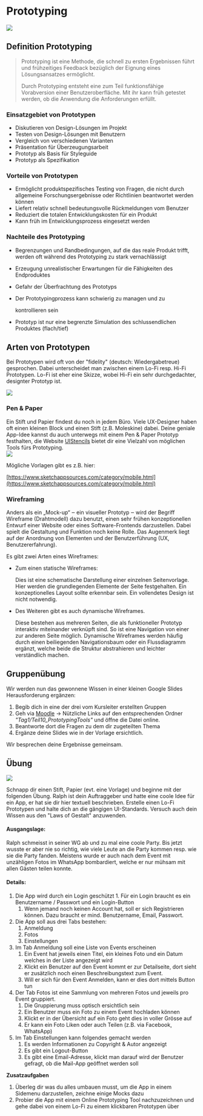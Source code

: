 # Prototyping

![](../.gitbook/assets/paperprotoyping.jpg)

## Definition Prototyping

> Prototyping ist eine Methode, die schnell zu ersten Ergebnissen führt und frühzeitiges Feedback bezüglich der Eignung eines Lösungsansatzes ermöglicht.
>
> Durch Prototyping entsteht eine zum Teil funktionsfähige Vorabversion einer Benutzeroberfläche. Mit ihr kann früh getestet werden, ob die Anwendung die Anforderungen erfüllt.

### Einsatzgebiet von Prototypen

* Diskutieren von Design-Lösungen im Projekt
* Testen von Design-Lösungen mit Benutzern 
* Vergleich von verschiedenen Varianten
* Präsentation für Überzeugungsarbeit
* Prototyp als Basis für Styleguide
* Prototyp als Spezifikation

### Vorteile von Prototypen

* Ermöglicht produktspezifisches Testing von Fragen, die nicht durch allgemeine Forschungsergebnisse oder Richtlinien beantwortet werden können
* Liefert relativ schnell bedeutungsvolle Rückmeldungen vom Benutzer
* Reduziert die totalen Entwicklungskosten für ein Produkt
* Kann früh im Entwicklungsprozess eingesetzt werden

### Nachteile des Prototyping

* Begrenzungen und Randbedingungen, auf die das reale Produkt trifft, werden oft während des Prototyping zu stark vernachlässigt
* Erzeugung unrealistischer Erwartungen für die Fähigkeiten des Endproduktes
* Gefahr der Überfrachtung des Prototyps
* Der Prototypingprozess kann schwierig zu managen und zu

  kontrollieren sein

* Prototyp ist nur eine begrenzte Simulation des schlussendlichen Produktes \(flach/tief\)

## Arten von Prototypen

Bei Prototypen wird oft von der "fidelity" \(deutsch: Wiedergabetreue\) gesprochen. Dabei unterscheidet man zwischen einem Lo-Fi resp. Hi-Fi Prototypen. Lo-Fi ist eher eine Skizze, wobei Hi-Fi ein sehr durchgedachter, designter Prototyp ist.

![](../.gitbook/assets/prototyp-arten.png)

### Pen & Paper

Ein Stift und Papier findest du noch in jedem Büro. Viele UX-Designer haben oft einen kleinen Block und einen Stift \(z.B. Moleskine\) dabei. Deine geniale App-Idee kannst du auch unterwegs mit einem Pen & Paper Prototyp festhalten, die Website [UIStencils](http://www.uistencils.com/) bietet dir eine Vielzahl von möglichen Tools fürs Prototyping.  
![](../.gitbook/assets/paper-prototype-03.jpg)

Mögliche Vorlagen gibt es z.B. hier:

[https://www.sketchappsources.com/category/mobile.html](https://www.sketchappsources.com/category/mobile.html)

### Wireframing

Anders als ein „Mock-up“ ‒ ein visueller Prototyp ‒ wird der Begriff Wireframe \(Drahtmodell\) dazu benutzt, einen sehr frühen konzeptionellen Entwurf einer Website oder eines Software-Frontends darzustellen. Dabei spielt die Gestaltung und Funktion noch keine Rolle. Das Augenmerk liegt auf der Anordnung von Elementen und der Benutzerführung \(UX, Benutzererfahrung\).

Es gibt zwei Arten eines Wireframes:

* Zum einen statische Wireframes:

  Dies ist eine schematische Darstellung einer einzelnen Seitenvorlage. Hier werden die grundlegenden Elemente der Seite festgehalten. Ein konzeptionelles Layout sollte erkennbar sein. Ein vollendetes Design ist nicht notwendig.

* Des Weiteren gibt es auch dynamische Wireframes.

  Diese bestehen aus mehreren Seiten, die als funktioneller Prototyp interaktiv miteinander verknüpft sind. So ist eine Navigation von einer zur anderen Seite möglich. Dynamische Wireframes werden häufig durch einen beiliegenden Navigationsbaum oder ein Flussdiagramm ergänzt, welche beide die Struktur abstrahieren und leichter verständlich machen.

## Gruppenübung

Wir werden nun das gewonnene Wissen in einer kleinen Google Slides Herausforderung ergänzen:

1. Begib dich in eine der drei vom Kursleiter erstellten Gruppen
2. Geh via [Moodle](https://kurse.ict-bz.ch/) -&gt; Nützliche Links auf den entsprechenden Ordner _"Tag1/Teil10\_PrototypingTools"_ und öffne die Datei online.
3. Beantworte dort die Fragen zu dem dir zugeteilten Thema
4. Ergänze deine Slides wie in der Vorlage ersichtlich.

Wir besprechen deine Ergebnisse gemeinsam.

## Übung

![](../.gitbook/assets/ralph_uebung.png)

Schnapp dir einen Stift, Papier \(evt. eine Vorlage\) und beginne mit der folgenden Übung. Ralph ist dein Auftraggeber und hatte eine coole Idee für ein App, er hat sie dir hier textuell beschrieben. Erstelle einen Lo-Fi Prototypen und halte dich an die gängigen UI-Standards. Versuch auch dein Wissen aus den "Laws of Gestalt" anzuwenden.

#### Ausgangslage:

Ralph schmeisst in seiner WG ab und zu mal eine coole Party. Bis jetzt wusste er aber nie so richtig, wie viele Leute an die Party kommen resp. wie sie die Party fanden. Meistens wurde er auch nach dem Event mit unzähligen Fotos im WhatsApp bombardiert, welche er nur mühsam mit allen Gästen teilen konnte.

#### Details:

1. Die App wird durch ein Login geschützt 1. Für ein Login braucht es ein Benutzername / Passwort und ein Login-Button
   1. Wenn jemand noch keinen Account hat, soll er sich Registrieren können. Dazu braucht er mind. Benutzername, Email, Passwort.
2. Die App soll aus drei Tabs bestehen:
   1. Anmeldung
   2. Fotos
   3. Einstellungen
3. Im Tab Anmeldung soll eine Liste von Events erscheinen
   1. Ein Event hat jeweils einen Titel, ein kleines Foto und ein Datum welches in der Liste angezeigt wird
   2. Klickt ein Benutzer auf den Event kommt er zur Detailseite, dort sieht er zusätzlich noch einen Beschreibungstext zum Event.
   3. Will er sich für den Event Anmelden, kann er dies dort mittels Button tun
4. Der Tab Fotos ist eine Sammlung von mehreren Fotos und jeweils pro Event gruppiert.
   1. Die Gruppierung muss optisch ersichtlich sein
   2. Ein Benutzer muss ein Foto zu einem Event hochladen können
   3. Klickt er in der Übersicht auf ein Foto geht dies in voller Grösse auf
   4. Er kann ein Foto Liken oder auch Teilen \(z.B. via Facebook, WhatsApp\)
5. Im Tab Einstellungen kann folgendes gemacht werden
   1. Es werden Informationen zu Copyright & Autor angezeigt
   2. Es gibt ein Logout-Button
   3. Es gibt eine Email-Adresse, klickt man darauf wird der Benutzer gefragt, ob die Mail-App geöffnet werden soll

**Zusatzaufgaben**

1. Überleg dir was du alles umbauen musst, um die App in einem Sidemenu darzustellen, zeichne einige Mocks dazu
2. Probier die App mit einem Online Prototyping Tool nachzuzeichnen und gehe dabei von einem Lo-Fi zu einem klickbaren Prototypen über

